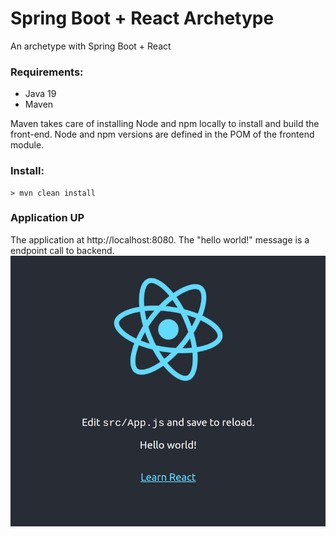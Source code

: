 # Spring Boot + React Archetype

An archetype with Spring Boot + React

### Requirements:
- Java 19
- Maven

Maven takes care of installing Node and npm locally to install and build the front-end.
Node and npm versions are defined in the POM of the frontend module.

### Install:
```
> mvn clean install
```

### Application UP 
The application at http://localhost:8080. The "hello world!" message is a endpoint call to backend.
![](./docs/images/front.png)
